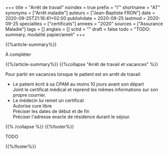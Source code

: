 +++
title = "Arrêt de travail"
noindex = true
prefix = "l'"
shortname = "AT"
synonyms = ["Arrêt maladie"]
auteurs = ["Jean-Baptiste FRON"]
date = 2020-09-25T21:16:41+02:00
publishdate = 2020-09-25
lastmod = 2020-09-25
specialites = ["certificats"]
annees = "2020"
sources = ["Assurance Maladie"]
tags = []
anglais = []
sctid = ""
draft = false
todo = "TODO: summary, modalité papier/ameli"
+++

{{%article-summary%}}

À compléter

{{%/article-summary%}}
{{%collapse "Arrêt de travail et vacances" %}}

Pour partir en vacances lorsque le patient est en arrêt de travail:

- Le patient écrit à sa CPAM au moins 10 jours avant son départ  
Joint le certificat médical et reprend les mêmes informations sur son propre courrier.
- Le médecin lui remet un certificat  
Autorise cure libre  
Préciser les dates de début et de fin  
Préciser l'adresse exacte de résidence durant le séjour.

{{% /collapse %}}
{{%footer%}}

TODO

{{%/footer%}}
